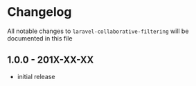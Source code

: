 # Changelog

All notable changes to `laravel-collaborative-filtering` will be documented in this file

## 1.0.0 - 201X-XX-XX

- initial release
